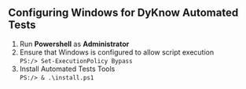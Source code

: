 ## Configuring Windows for DyKnow Automated Tests

1. Run **Powershell** as **Administrator**
2. Ensure that Windows is configured to allow script execution <br/>
    ```PS:/> Set-ExecutionPolicy Bypass```
3. Install Automated Tests Tools <br/>
    ```PS:/> & .\install.ps1```
